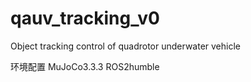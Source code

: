 # qauv_tracking_v0
Object tracking control of quadrotor underwater vehicle

环境配置
MuJoCo3.3.3
ROS2humble
